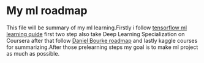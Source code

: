 # My ml roadmap

This file will be summary of my ml learning.Firstly i follow [tensorflow ml learning quide](https://www.tensorflow.org/resources/learn-ml/basics-of-machine-learning) 
first two step also take Deep Learning Specialization on Coursera after that follow [Daniel Bourke roadmap](https://www.mrdbourke.com/ml-resources/) and lastly kaggle courses for summarizing.After those prelearning steps my goal is to make ml project as much as possible.
